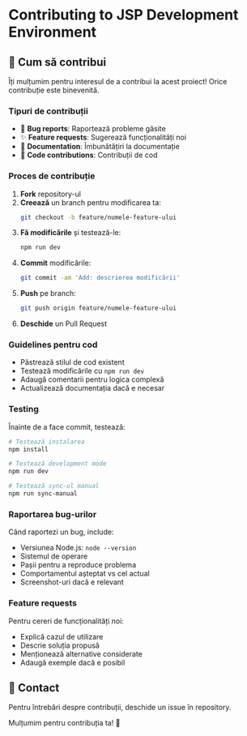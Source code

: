# Contributing to JSP Development Environment

## 🎯 Cum să contribui

Îți mulțumim pentru interesul de a contribui la acest proiect! Orice contribuție este binevenită.

### Tipuri de contribuții

- 🐛 **Bug reports**: Raportează probleme găsite
- ✨ **Feature requests**: Sugerează funcționalități noi
- 📝 **Documentation**: Îmbunătățiri la documentație
- 🔧 **Code contributions**: Contribuții de cod

### Proces de contribuție

1. **Fork** repository-ul
2. **Creează** un branch pentru modificarea ta:
   ```bash
   git checkout -b feature/numele-feature-ului
   ```
3. **Fă modificările** și testează-le:
   ```bash
   npm run dev
   ```
4. **Commit** modificările:
   ```bash
   git commit -am 'Add: descrierea modificării'
   ```
5. **Push** pe branch:
   ```bash
   git push origin feature/numele-feature-ului
   ```
6. **Deschide** un Pull Request

### Guidelines pentru cod

- Păstrează stilul de cod existent
- Testează modificările cu `npm run dev`
- Adaugă comentarii pentru logica complexă
- Actualizează documentația dacă e necesar

### Testing

Înainte de a face commit, testează:

```bash
# Testează instalarea
npm install

# Testează development mode
npm run dev

# Testează sync-ul manual
npm run sync-manual
```

### Raportarea bug-urilor

Când raportezi un bug, include:

- Versiunea Node.js: `node --version`
- Sistemul de operare
- Pașii pentru a reproduce problema
- Comportamentul așteptat vs cel actual
- Screenshot-uri dacă e relevant

### Feature requests

Pentru cereri de funcționalități noi:

- Explică cazul de utilizare
- Descrie soluția propusă
- Menționează alternative considerate
- Adaugă exemple dacă e posibil

## 📧 Contact

Pentru întrebări despre contribuții, deschide un issue în repository.

Mulțumim pentru contribuția ta! 🎉